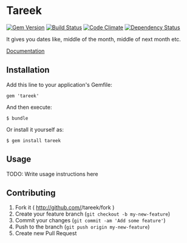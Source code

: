 # Tareek
[![Gem Version](https://badge.fury.io/rb/tareek.png)](http://badge.fury.io/rb/tareek)
[![Build Status](https://travis-ci.org/gemathon-warriors/tareek.png?branch=master)](https://travis-ci.org/gemathon-warriors/tareek)
[![Code Climate](https://codeclimate.com/github/gemathon-warriors/tareek.png)](https://codeclimate.com/github/gemathon-warriors/tareek)
[![Dependency Status](https://gemnasium.com/gemathon-warriors/tareek.png)](https://gemnasium.com/gemathon-warriors/tareek)

It gives you dates like, middle of the month, middle of next month etc.

[Documentation](http://documentup.com/gemathon-warriors/tareek) 

## Installation

Add this line to your application's Gemfile:

    gem 'tareek'

And then execute:

    $ bundle

Or install it yourself as:

    $ gem install tareek

## Usage

TODO: Write usage instructions here

## Contributing

1. Fork it ( http://github.com/<my-github-username>/tareek/fork )
2. Create your feature branch (`git checkout -b my-new-feature`)
3. Commit your changes (`git commit -am 'Add some feature'`)
4. Push to the branch (`git push origin my-new-feature`)
5. Create new Pull Request
